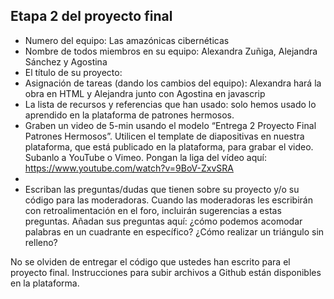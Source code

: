## Etapa 2 del proyecto final

- Numero del equipo: Las amazónicas cibernéticas
- Nombre de todos miembros en su equipo: Alexandra Zuñiga, Alejandra Sánchez y Agostina 
- El título de su proyecto:
- Asignación de tareas (dando los cambios del equipo): Alexandra hará la obra en HTML y Alejandra junto con Agostina en javascrip 
- La lista de recursos y referencias que han usado: solo hemos usado lo aprendido en la plataforma de patrones hermosos. 
- Graben un video de 5-min usando el modelo “Entrega 2 Proyecto Final Patrones Hermosos”. Utilicen el template de diapositivas en nuestra plataforma, que está publicado en la plataforma, para grabar el video. Subanlo a YouTube o Vimeo. Pongan la liga del vídeo aquí: https://www.youtube.com/watch?v=9BoV-ZxvSRA
- 
- Escriban las preguntas/dudas que tienen sobre su proyecto y/o su código para las moderadoras. Cuando las moderadoras les escribirán con retroalimentación en el foro, incluirán sugerencias a estas preguntas. Añadan sus preguntas aquí:
¿cómo podemos acomodar palabras en un cuadrante en específico? 
¿Cómo realizar un triángulo sin relleno? 

No se olviden de entregar el código que ustedes han escrito para el proyecto final. Instrucciones para subir archivos a Github están disponibles en la plataforma.

